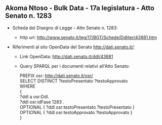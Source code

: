 ## Akoma Ntoso - Bulk Data - 17a legislatura - Atto Senato n. 1283 ##

* Scheda del Disegno di Legge - Atto Senato n. 1283:
	* http url: http://www.senato.it/leg/17/BGT/Schede/Ddliter/43881.htm

* Riferimenti al sito OpenData del Senato http://dati.senato.it/:
	* Link OpenData: http://dati.senato.it/ddl/43881
	* Query SPARQL per i documenti relativi all'Atto Senato:

        PREFIX osr: <http://dati.senato.it/osr/>  
		SELECT DISTINCT ?testoPresentato ?testoApprovato  
		WHERE  
		{  
		    ?ddl a osr:Ddl.  
		    ?ddl osr:idFase 1283 .  
		    OPTIONAL { ?ddl osr:testoPresentato ?testoPresentato }  
		    OPTIONAL { ?ddl osr:testoApprovato ?testoApprovato }  
		}
		